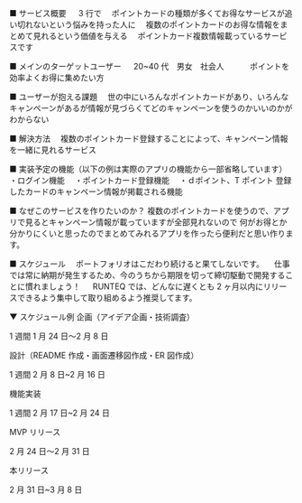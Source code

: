 ■ サービス概要
　 3 行で
　ポイントカードの種類が多くてお得なサービスが追い切れないという悩みを持った人に
　複数のポイントカードのお得な情報をまとめて見れるという価値を与える
　ポイントカード複数情報載っているサービスです

■ メインのターゲットユーザー
　 20~40 代　男女　社会人　　
　ポイントを効率よくお得に集めたい方

■ ユーザーが抱える課題
　世の中にいろんなポイントカードがあり、いろんなキャンペーンがあるが情報が見づらくてどのキャンペーンを使うのかいいのかがわからない

■ 解決方法
　複数のポイントカード登録することによって、キャンペーン情報を一緒に見れるサービス

■ 実装予定の機能（以下の例は実際のアプリの機能から一部省略しています）
・ログイン機能
　・ポイントカード登録機能
　・ｄポイント、T ポイント
登録したカードのキャンペーン情報が掲載される機能

■ なぜこのサービスを作りたいのか？
複数のポイントカードを使うので、アプリで見るとキャンペーン情報が載っていますが全部見れないので
何がお得とか分かりにくいと思ったのでまとめてみれるアプリを作ったら便利だと思い作ります。

■ スケジュール
　ポートフォリオはこだわり続けると果てしないです。
　仕事では常に納期が発生するため、今のうちから期限を切って締切駆動で開発することに慣れましょう！
　 RUNTEQ では、どんなに遅くとも 2 ヶ月以内にリリースできるよう集中して取り組めるよう推奨してます。

▼ スケジュール例
企画（アイデア企画・技術調査）

1 週間 1 月 24 日〜2 月 8 日

設計（README 作成・画面遷移図作成・ER 図作成）

1 週間 2 月 8 日~2 月 16 日

機能実装

1 週間 2 月 17 日~2 月 24 日

MVP リリース

2 月 24 日〜2 月 31 日

本リリース

2 月 31 日~3 月 8 日
